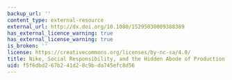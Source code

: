 ```yaml
---
backup_url: ''
content_type: external-resource
external_url: http://dx.doi.org/10.1080/15295030009388389
has_external_licence_warning: true
has_external_license_warning: true
is_broken: ''
license: https://creativecommons.org/licenses/by-nc-sa/4.0/
title: Nike, Social Responsibility, and the Hidden Abode of Production
uid: f5f6dbd2-67b2-41d2-8c9b-da745efc8d56
---
```

